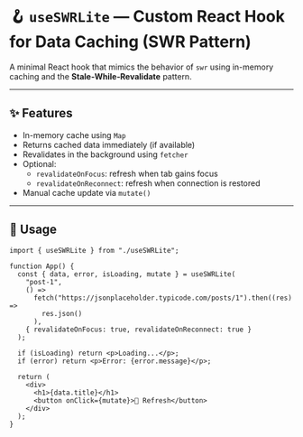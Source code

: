 # 🪝 `useSWRLite` — Custom React Hook for Data Caching (SWR Pattern)

A minimal React hook that mimics the behavior of `swr` using in-memory caching and the **Stale‑While‑Revalidate** pattern.

---

## ✨ Features

- In-memory cache using `Map`
- Returns cached data immediately (if available)
- Revalidates in the background using `fetcher`
- Optional:
  - `revalidateOnFocus`: refresh when tab gains focus
  - `revalidateOnReconnect`: refresh when connection is restored
- Manual cache update via `mutate()`

---

## 🔧 Usage

```tsx
import { useSWRLite } from "./useSWRLite";

function App() {
  const { data, error, isLoading, mutate } = useSWRLite(
    "post-1",
    () =>
      fetch("https://jsonplaceholder.typicode.com/posts/1").then((res) =>
        res.json()
      ),
    { revalidateOnFocus: true, revalidateOnReconnect: true }
  );

  if (isLoading) return <p>Loading...</p>;
  if (error) return <p>Error: {error.message}</p>;

  return (
    <div>
      <h1>{data.title}</h1>
      <button onClick={mutate}>🔄 Refresh</button>
    </div>
  );
}
```
